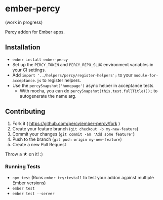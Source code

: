 # ember-percy

(work in progress)

Percy addon for Ember apps.

## Installation

* `ember install ember-percy`
* Set up the `PERCY_TOKEN` and `PERCY_REPO_SLUG` environment variables in your CI settings.
* Add `import '../helpers/percy/register-helpers';` to your `module-for-acceptance.js` to register helpers.
* Use the `percySnapshot('homepage')` async helper in acceptance tests.
  * With mocha, you can do `percySnapshot(this.test.fullTitle());` to autogenerate the name arg.

## Contributing

1. Fork it ( https://github.com/percy/ember-percy/fork )
2. Create your feature branch (`git checkout -b my-new-feature`)
3. Commit your changes (`git commit -am 'Add some feature'`)
4. Push to the branch (`git push origin my-new-feature`)
5. Create a new Pull Request

Throw a ★ on it! :)

### Running Tests

* `npm test` (Runs `ember try:testall` to test your addon against multiple Ember versions)
* `ember test`
* `ember test --server`
